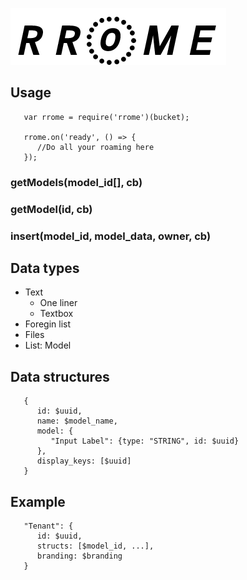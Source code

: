![Rrome Logo](/logo.png)


## Usage

```
   var rrome = require('rrome')(bucket);

   rrome.on('ready', () => {
      //Do all your roaming here 
   });
```

### getModels(model_id[], cb)

### getModel(id, cb)

### insert(model_id, model_data, owner, cb)


## Data types

- Text
   -  One liner
   -  Textbox
- Foregin list
- Files
- List: Model

## Data structures

```
   {
      id: $uuid,
      name: $model_name,
      model: {
         "Input Label": {type: "STRING", id: $uuid}
      },
      display_keys: [$uuid]
   }
```

## Example

```
   "Tenant": {
      id: $uuid,
      structs: [$model_id, ...],
      branding: $branding
   }

```

